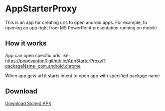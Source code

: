 # AppStarterProxy
This is an app for creating urls to open android apps. For example, to opening an 
app right from MS PowerPoint presentation running on mobile

## How it works
App can open specific urls like: https://popovanton0.github.io/AppStarterProxy/?packageName=com.android.chrome

When app gets url it starts intent to open app with specified package name

## Download

[Download Signed APK](https://github.com/popovanton0/AppStarterProxy/releases/download/1.0/app-release.apk)
